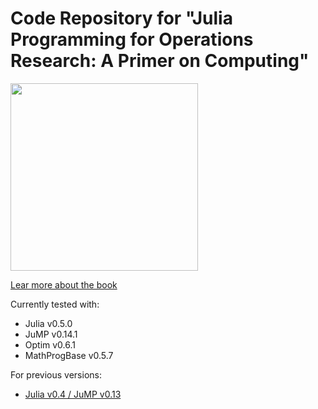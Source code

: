 # Code Repository for "Julia Programming for Operations Research: A Primer on Computing"

<a href="http://www.chkwon.net/julia/"><img src="http://www.chkwon.net/julia/book/cover.png" width=300></a>

[Lear more about the book](http://www.chkwon.net/julia/)

Currently tested with:
- Julia v0.5.0
- JuMP v0.14.1
- Optim v0.6.1
- MathProgBase v0.5.7

For previous versions:
- [Julia v0.4 / JuMP v0.13](https://github.com/chkwon/jpor_codes/releases/tag/Julia-v0.4-JuMP-v0.13)
